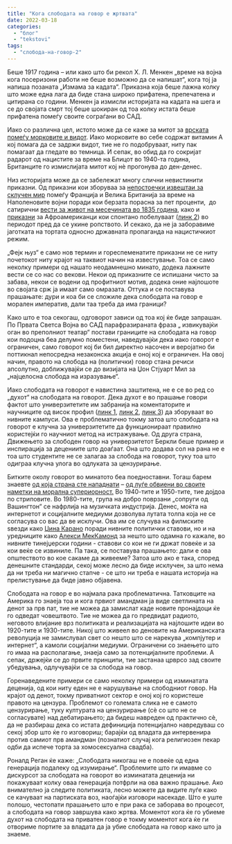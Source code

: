 ```yaml
---
title: "Кога слободата на говор е жртвата"
date: 2022-03-18
categories: 
  - "блог"
  - "tekstovi"
tags: 
  - "слобода-на-говор-2"
---
```


Беше 1917 година – или како што би рекол Х. Л. Менкен „време на војна кога посеризони работи не беше возможно да се напишат“, кога тој ја напиша позаната „Измама за кадата“. Приказна која беше лажна колку што може една лага да биде стана широко прифатена, препечатена и цитирана со години. Менкен ја измисли историјата на кадата на шега и се до својата смрт тој беше шокиран од тоа колку истата беше прифатена помеѓу своите сограѓани во САД.

Иако со различна цел, истото може да се каже за митот за [врската помеѓу морковите и видот](https://www.smithsonianmag.com/arts-culture/a-wwii-propaganda-campaign-popularized-the-myth-that-carrots-help-you-see-in-the-dark-28812484/). Иако морковите во себе содржат витамин А кој помага да се задржи видот, тие не го подобруваат, ниту пак помагаат да гледате во темница. И сепак, во обид да го сокријат радарот од нацистите за време на Блицот во 1940-та година, Британците го измислијата митот кој нè прогонува до ден-денес.

Низ историјата може да се забележат многу слични невистинити приказни. Од приказни кои зборуваа за [непостоечки извештаи за склучен мир](https://www.thesocialhistorian.com/fake-news/) помеѓу Франција и Велика Британија за време на Наполеновите војни поради кои берзата порасна за пет проценти,  до сатирични [вести за живот на месечината во 1835 година](https://www.history.com/this-day-in-history/the-great-moon-hoax), како и [приказни](https://backstory.newamericanhistory.org/episodes/fit-to-print/2/) за Афроамериканци кои спонтано побелуваат ([линк 2](https://www.hup.harvard.edu/catalog.php?isbn=9780674009462)) во периодот пред да се укине ропството. И секако, да не ја заборавиме јаготката на тортата односно државната пропаганда на нацистичкиот режим.

„Фејк њуз“ е само нов термин и гореспеменатите приказни не се ниту почетокот ниту крајот на таквиот начин на известување. Тоа се само неколку примери од нашато неодамнешно минато, додека лажните вести се со нас со векови. Некои од приказните се испишани чисто за забава, некои се водени од профитниот мотив, додека оние најлошоте во својата срж ја имаат само омразата. Оттука и се поставува прашањате: дури и коа би се сложиле дека слободата на говор е морален императив, дали таа треба да има граници?  

Како што е тоа секогаш, одговорот зависи од тоа кој ќе биде запрашан. По Првата Светса Војна во САД парафразираната фраза „ извикувајќи оган во преполниот театар“ постави границите на слободата на говор кои подоцна беа делумно поместени, наведувајќи дека иако говорот е ограничен, само говорот кој би бил директно насочен и веројатно би поттикнал непосредна незаконска акција е оној кој е ограничен. На овој начин, правото на слобода на (политички) говор стана речиси апсолутно, доближувајќи се до визијата на Џон Стјуарт Мил за „најцелосна слобода на изразување“.

Иако слободата на говорот е навистина заштитена, не е се во ред со „духот“ на слободата на говорот. Дека духот е во прашање говори фактот што универзитетите им забранија на коментаторите и научниците од висок профил ([линк 1](https://edition.cnn.com/2017/02/01/us/milo-yiannopoulos-berkeley/index.html), [линк 2](https://www.washingtonpost.com/news/grade-point/wp/2017/04/26/ann-coulter-speech-canceled-at-uc-berkeley-amid-fears-for-safety/), [линк 3](https://www.nytimes.com/2017/03/03/us/middlebury-college-charles-murray-bell-curve-protest.html?_r=0&module=inline)) да зборуваат во нивните кампуси. Ова е проблематично токму затоа што слободата на говорот е клучна за универзитетите да функционираат правилно користејќи го научниот метод на истражување. Од друга страна, Движењето за слободен говор на универзитетот Беркли беше пример и инспирација за децениите што доаѓаат. Она што додава сол на рана не е тоа што студентите не се залагаа за слобода на говорот, туку тоа што одиграа клучна улога во одлуката за цензурирање.

Битките околу говорот во минатото беа поедноставни. Тогаш барем знаевте [од која страна сте нападнати](https://www.wespeakfreely.org/2019/12/09/free-speech-really-free/) – [од луѓе обвиени во своите наметки на морална супериорност.](https://www.youtube.com/watch?v=eKesrXN9wjw&list=PLrt_MbxjR0ZEqX0gOPT7Zgv3nTuQL4wig&index=9) Во 1940-тите и 1950-тите, тие дојдоа по стриповите. Во 1980-тите, група на добро поврзани „сопруги од Вашингтон“ се нафрлија на музичката индустрија. Денес, моќта на интернетот и социјалните медиуми дозволува лутата толпа која не се согласува со вас да ве исклучи. Ова им се случува на филмските ѕвезди како [Џина Карано](https://www.forbes.com/sites/petersuciu/2021/02/16/is-gina-carano-a-victim-of-social-media-cancel-culture/?sh=434cc0e12e0e) поради нивните политички ставови, но и на уредниците како [Алекси МекКамонд](https://nypost.com/2021/03/27/if-alexi-mccammond-can-be-fired-for-teenage-tweets-nobodys-safe/) за нешто што одамна го кажале, во нивните тинејџерски години - ставови со кои не ги држат повеќе и за кои веќе се извиниле. Па така, се поставува прашањето: дали е ова општеството во кое сакаме да живееме? Затоа што ако е така, според денешните стандарди, секој може лесно да биде исклучен, за што нема да ни треба ни магично стапче - се што ни треба е нашата историја на прелистување да биде јавно објавена.

Слободата на говор е во најмала рака проблематична. Татковците на Америка го знаеја тоа и кога првиот амандман ја виде светлината на денот за прв пат, тие не можеа да замислат каде новите пронајдоци ќе го одведат човештвото. Тие не можеа да го предвидат радиото, неговото влијание врз политиката и реализацијата на најлошите идеи во 1920-тите и 1930-тите. Никој што живеел во деновите на Американската револуција не замислувал свет со нешто што се нарекува „компјутер и интернет“, а камоли социјални медиуми. Ограничени со знаењето што го имаа на располагање, знаеја само за потенцијалните проблеми. А сепак, држејќи се до првите принципи, тие застанаа црврсо зад своите убедувања, одлучувајќи се за слобода на говор.

Горенаведените примери се само неколку примери од изминатата деценија, од кои ниту еден не е нарушување на слободниот говор. На крајот од денот, токму приватниот сектор е оној кој го користеше правото на цензура. Проблемот со големата слика не е самото цензурирање, туку културата на цензурирање (сè со што не се согласувате) над дебатирањето; да бидеш навреден од практично сè, да не разбираш дека со истата дефиниција потенцијално навредуваш со секој збор што ќе го изговориш; барајќи од владата да интервенира против самиот прв амандман (познатиот случај кога религиозен пекар одби да испече торта за хомосексуална свадба).

Роналд Реган ќе каже: „Слободата никогаш не е повеќе од една генерација подалеку од изумирање“. Проблемите што ги имавме со дискурсот за слободата на говорот во изминатата деценија ни покажуваат колку оваа генерација потфрли на ова важно прашање. Ако внимателно ја следите политиката, лесно можете да видите луѓе како се качуваат на партиската воз, наоѓајќи изговори насекаде. Што е уште полошо, честопати прашањето што е при рака се заборава во процесот, а слободата на говор завршува како жртва. Моментот кога ќе го убиеме духот на слободата на приватен говор е токму моментот кога ќе ги отвориме портите за владата да ја убие слободата на говор како што ја знаеме.
